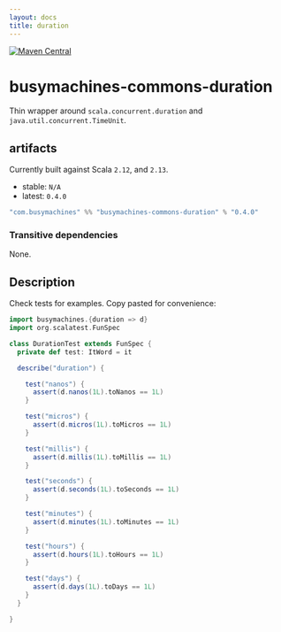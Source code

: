 ```yaml
---
layout: docs
title: duration
---
```

[![Maven Central](https://img.shields.io/maven-central/v/com.busymachines/busymachines-commons-duration_2.12.svg)](https://maven-badges.herokuapp.com/maven-central/com.busymachines/busymachines-commons-duration_2.12)

# busymachines-commons-duration

Thin wrapper around `scala.concurrent.duration` and `java.util.concurrent.TimeUnit`.

## artifacts

Currently built against Scala `2.12`, and  `2.13`.

* stable: `N/A`
* latest: `0.4.0`

```scala
"com.busymachines" %% "busymachines-commons-duration" % "0.4.0"
```

### Transitive dependencies
None.

## Description

Check tests for examples. Copy pasted for convenience:

```scala
import busymachines.{duration => d}
import org.scalatest.FunSpec

class DurationTest extends FunSpec {
  private def test: ItWord = it

  describe("duration") {

    test("nanos") {
      assert(d.nanos(1L).toNanos == 1L)
    }

    test("micros") {
      assert(d.micros(1L).toMicros == 1L)
    }

    test("millis") {
      assert(d.millis(1L).toMillis == 1L)
    }

    test("seconds") {
      assert(d.seconds(1L).toSeconds == 1L)
    }

    test("minutes") {
      assert(d.minutes(1L).toMinutes == 1L)
    }

    test("hours") {
      assert(d.hours(1L).toHours == 1L)
    }

    test("days") {
      assert(d.days(1L).toDays == 1L)
    }
  }

}

```
